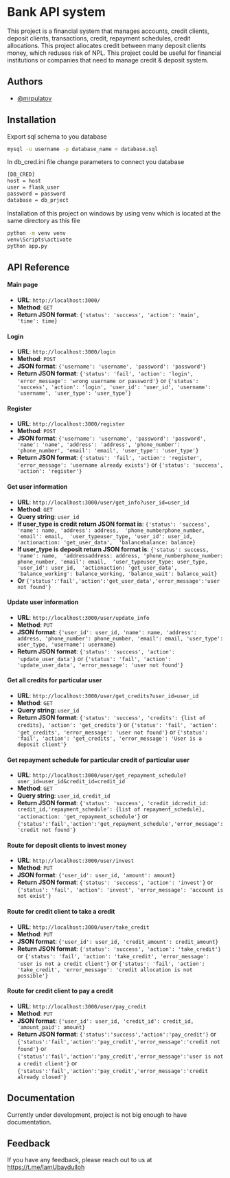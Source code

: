 
# Bank API system

This project is a financial system that manages accounts, credit clients, deposit clients, transactions, credit, repayment schedules, credit allocations. This project allocates credit between many deposit clients money, which reduses risk of NPL. This project could be useful for financial institutions or companies that need to manage credit & deposit system.


## Authors

- [@mrpulatov](https://www.github.com/mrpulatov)


## Installation

Export sql schema to you database
```bash
mysql -u username -p database_name < database.sql
```


In db_cred.ini file change parameters to connect you database
```bash
[DB_CRED]
host = host
user = flask_user
password = password
database = db_prject
```


Installation of this project on windows by using venv which is located at the same directory as this file

```bash
python -m venv venv
venv\Scripts\activate
python app.py
```
    
## API Reference

#### Main page

- **URL**: `http://localhost:3000/`
- **Method**: `GET`
- **Return JSON format**: `{'status': 'success', 'action': 'main', 'time': time}`

#### Login

- **URL**: `http://localhost:3000/login`
- **Method**: `POST`
- **JSON format**: `{'username': 'username', 'password': 'password'}`
- **Return JSON format**: `{'status': 'fail', 'action': 'login', 'error_message': 'wrong username or password'}` or `{'status': 'success', 'action': 'login', 'user_id': 'user_id', 'username': 'username', 'user_type': 'user_type'}`

#### Register

- **URL**: `http://localhost:3000/register`
- **Method**: `POST`
- **JSON format**: `{'username': 'username', 'password': 'password', 'name': 'name', 'address': 'address', 'phone_number': 'phone_number', 'email': 'email', 'user_type': 'user_type'}`
- **Return JSON format**: `{'status': 'fail', 'action': 'register', 'error_message': 'username already exists'}` or `{'status': 'success', 'action': 'register'}`

#### Get user information

- **URL**: `http://localhost:3000/user/get_info?user_id=user_id`
- **Method**: `GET`
- **Query string**: `user_id`
- **If user_type is credit return JSON format is**: `{'status': 'success', 'name': name, 'address': address,  'phone_numberphone_number, 'email': email,  'user_typeuser_type, 'user_id': user_id,  'actionaction: 'get_user_data',  'balancebalance: balance}`
- **If user_type is deposit return JSON format is**: `{'status': success, 'name': name,  'addressaddress: address, 'phone_numberphone_number: phone_number, 'email': email,  'user_typeuser_type: user_type, 'user_id': user_id,  'actionaction: 'get_user_data',  'balance_working': balance_working, 'balance_wait': balance_wait}`
- **Or** `{'status':'fail','action':'get_user_data','error_message':'user not found'}`

#### Update user information

- **URL**: `http://localhost:3000/user/update_info`
- **Method**: `PUT`
- **JSON format**: `{'user_id': user_id, 'name': name, 'address': address, 'phone_number': phone_number, 'email': email, 'user_type': user_type, 'username': username}`
- **Return JSON format**: `{'status': 'success', 'action': 'update_user_data'}` or `{'status': 'fail', 'action': 'update_user_data', 'error_message': 'user not found'}`

#### Get all credits for particular user

- **URL**: `http://localhost:3000/user/get_credits?user_id=user_id`
- **Method**: `GET`
- **Query string**: `user_id`
- **Return JSON format**: `{'status': 'success', 'credits': {list of credits}, 'action': 'get_credits'}` or `{'status': 'fail', 'action': 'get_credits', 'error_message': 'user not found'}` or `{'status': 'fail', 'action': 'get_credits', 'error_message': 'User is a deposit client'}`

#### Get repayment schedule for particular credit of particular user

- **URL**: `http://localhost:3000/user/get_repayment_schedule?user_id=user_id&credit_id=credit_id`
- **Method**: `GET`
- **Query string**: `user_id`, `credit_id`
- **Return JSON format**: `{'status': 'success', 'credit_idcredit_id: credit_id,'repayment_schedule': {list of repayment_schedule}, 'actionaction: 'get_repayment_schedule'}` or `{'status':'fail','action':'get_repayment_schedule','error_message':'credit not found'}`

#### Route for deposit clients to invest money

- **URL**: `http://localhost:3000/user/invest`
- **Method**: `PUT`
- **JSON format**: `{'user_id': user_id, 'amount': amount}`
- **Return JSON format**: `{'status': 'success', 'action': 'invest'}` or `{'status': 'fail', 'action': 'invest', 'error_message': 'account is not exist'}`

#### Route for credit client to take a credit

- **URL**: `http://localhost:3000/user/take_credit`
- **Method**: `PUT`
- **JSON format**: `{'user_id': user_id, 'credit_amount': credit_amount}`
- **Return JSON format**: `{'status': 'success', 'action': 'take_credit'}` or `{'status': 'fail', 'action': 'take_credit', 'error_message': 'user is not a credit client'}` or `{'status': 'fail', 'action': 'take_credit', 'error_message': 'credit allocation is not possible'}`

#### Route for credit client to pay a credit

- **URL**: `http://localhost:3000/user/pay_credit`
- **Method**: `PUT`
- **JSON format**: `{'user_id': user_id, 'credit_id': credit_id, 'amount_paid': amount}`
- **Return JSON format**: `{'status':'success','action':'pay_credit'}` or
`{'status':'fail','action':'pay_credit','error_message':'credit not found'}` or
`{'status':'fail','action':'pay_credit','error_message':'user is not a credit client'}` or
`{'status':'fail','action':'pay_credit','error_message':'credit already closed'}`





## Documentation

Currently under development, project is not big enough to have documentation.


## Feedback

If you have any feedback, please reach out to us at https://t.me/IamUbaydulloh


